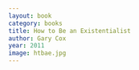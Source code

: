 ```yaml
---
layout: book
category: books
title: How to Be an Existentialist
author: Gary Cox
year: 2011
image: htbae.jpg
---
```


